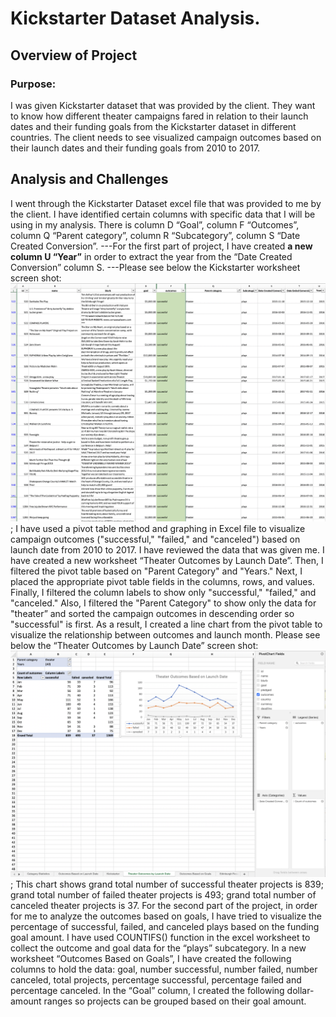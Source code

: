 # Kickstarter Dataset Analysis.
## Overview of Project
### Purpose: 
I was given Kickstarter dataset that was provided by the client. They want to know how different theater campaigns fared in relation to their launch dates and their funding goals from the Kickstarter dataset in different countries. The client needs to see visualized campaign outcomes based on their launch dates and their funding goals from 2010 to 2017. 
## Analysis and Challenges
I went through the Kickstarter Dataset excel file that was provided to me by the client. I have identified certain columns with specific data that I will be using in my analysis. There is column D “Goal”, column F “Outcomes”, column Q “Parent category”, column R “Subcategory”, column S “Date Created Conversion”. 
---For the first part of project, I have created **a new column U “Year”** in order to extract the year from the “Date Created Conversion” column S. 
---Please see below the Kickstarter worksheet screen shot:
![Kickstarter_Screen_Shot](Kickstarter_Screen_Shot.png);
I have used a pivot table method and graphing in Excel file to visualize campaign outcomes ("successful," "failed," and "canceled") based on launch date from 2010 to 2017. 
I have reviewed the data that was given me. I have created a new worksheet “Theater Outcomes by Launch Date”. Then, I filtered the pivot table based on "Parent Category" and "Years." Next, I placed the appropriate pivot table fields in the columns, rows, and values. Finally, I filtered the column labels to show only "successful," "failed," and "canceled."
Also, I filtered the "Parent Category" to show only the data for "theater” and sorted the campaign outcomes in descending order so "successful" is first.
As a result, I created a line chart from the pivot table to visualize the relationship between outcomes and launch month. 
Please see below the “Theater Outcomes by Launch Date” screen shot:
![Screen_Shot_Pivot_Table_and_Chart](Screen_Shot_Pivot_Table_and_Chart.png);
This chart shows grand total number of successful theater projects is 839;
grand total number of failed theater projects is 493;
grand total number of canceled theater projects is 37.
For the second part of the project, in order for me to analyze the outcomes based on goals, I have tried to visualize the percentage of successful, failed, and canceled plays based on the funding goal amount. I have used COUNTIFS() function in the excel worksheet to collect the outcome and goal data for the “plays” subcategory. 
In a new worksheet “Outcomes Based on Goals”, I have created the following columns to hold the data: goal, number successful, number failed, number canceled, total projects, percentage successful, percentage failed and percentage canceled.
In the “Goal” column, I created the following dollar-amount ranges so projects can be grouped based on their goal amount.
